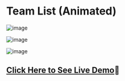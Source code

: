 # Team List (Animated)

![image](https://user-images.githubusercontent.com/31973579/159147603-c5d33f72-f0f7-474f-9e4b-3fc144e4cc25.png)

![image](https://user-images.githubusercontent.com/31973579/159147679-97f1849c-dd17-431a-a8b9-1b0f4f184e28.png)


![image](https://user-images.githubusercontent.com/31973579/159147636-ae926538-68ab-4ae0-bc7a-a4368590206b.png)


## [Click Here to See Live Demo](https://sllujaan.github.io/accordion-animated-smooth/)🚀
